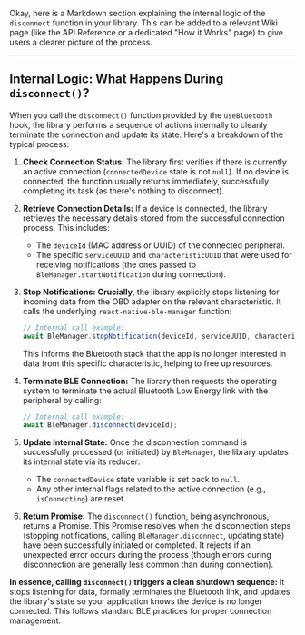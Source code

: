 Okay, here is a Markdown section explaining the internal logic of the `disconnect` function in your library. This can be added to a relevant Wiki page (like the API Reference or a dedicated "How it Works" page) to give users a clearer picture of the process.

---

## Internal Logic: What Happens During `disconnect()`?

When you call the `disconnect()` function provided by the `useBluetooth` hook, the library performs a sequence of actions internally to cleanly terminate the connection and update its state. Here's a breakdown of the typical process:

1.  **Check Connection Status:** The library first verifies if there is currently an active connection (`connectedDevice` state is not `null`). If no device is connected, the function usually returns immediately, successfully completing its task (as there's nothing to disconnect).

2.  **Retrieve Connection Details:** If a device is connected, the library retrieves the necessary details stored from the successful connection process. This includes:
    *   The `deviceId` (MAC address or UUID) of the connected peripheral.
    *   The specific `serviceUUID` and `characteristicUUID` that were used for receiving notifications (the ones passed to `BleManager.startNotification` during connection).

3.  **Stop Notifications:** **Crucially**, the library explicitly stops listening for incoming data from the OBD adapter on the relevant characteristic. It calls the underlying `react-native-ble-manager` function:
    ```javascript
    // Internal call example:
    await BleManager.stopNotification(deviceId, serviceUUID, characteristicUUID);
    ```
    This informs the Bluetooth stack that the app is no longer interested in data from this specific characteristic, helping to free up resources.

4.  **Terminate BLE Connection:** The library then requests the operating system to terminate the actual Bluetooth Low Energy link with the peripheral by calling:
    ```javascript
    // Internal call example:
    await BleManager.disconnect(deviceId);
    ```

5.  **Update Internal State:** Once the disconnection command is successfully processed (or initiated) by `BleManager`, the library updates its internal state via its reducer:
    *   The `connectedDevice` state variable is set back to `null`.
    *   Any other internal flags related to the active connection (e.g., `isConnecting`) are reset.

6.  **Return Promise:** The `disconnect()` function, being asynchronous, returns a Promise. This Promise resolves when the disconnection steps (stopping notifications, calling `BleManager.disconnect`, updating state) have been successfully initiated or completed. It rejects if an unexpected error occurs during the process (though errors during disconnection are generally less common than during connection).

**In essence, calling `disconnect()` triggers a clean shutdown sequence:** it stops listening for data, formally terminates the Bluetooth link, and updates the library's state so your application knows the device is no longer connected. This follows standard BLE practices for proper connection management.